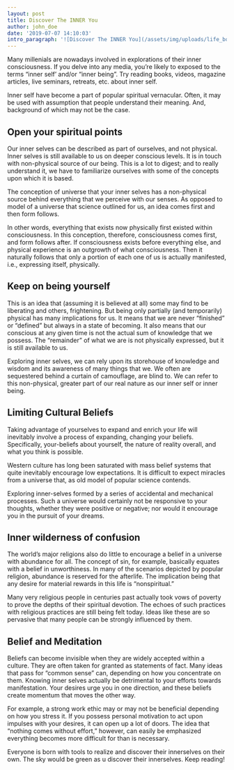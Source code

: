 ```yaml
---
layout: post
title: Discover The INNER You
author: john_doe
date: '2019-07-07 14:10:03'
intro_paragraph: '![Discover The INNER You](/assets/img/uploads/life_bqsc9e-1-.jpg)'
---
```

Many millenials are nowadays involved in explorations of their inner consciousness. If you delve into any media, you’re likely to exposed to the terms “inner self’ and/or “inner being”. Try reading books, videos, magazine articles, live seminars, retreats, etc. about inner self.

Inner self have become a part of popular spiritual vernacular. Often, it may be used with assumption that people understand their meaning. And, background of which may not be the case.

## Open your spiritual points

Our inner selves can be described as part of ourselves, and not physical. Inner selves is still available to us on deeper conscious levels. It is in touch with non-physical source of our being. This is a lot to digest; and to really understand it, we have to familiarize ourselves with some of the concepts upon which it is based.

The conception of universe that your inner selves has a non-physical source behind everything that we perceive with our senses. As opposed to model of a universe that science outlined for us, an idea comes first and then form follows.

In other words, everything that exists now physically first existed within consciousness. In this conception, therefore, consciousness comes first, and form follows after. If consciousness exists before everything else, and physical experience is an outgrowth of what consciousness. Then it naturally follows that only a portion of each one of us is actually manifested, i.e., expressing itself, physically.

## Keep on being yourself

This is an idea that (assuming it is believed at all) some may find to be liberating and others, frightening. But being only partially (and temporarily) physical has many implications for us. It means that we are never “finished” or “defined” but always in a state of becoming. It also means that our conscious at any given time is not the actual sum of knowledge that we possess. The “remainder” of what we are is not physically expressed, but it is still available to us.

Exploring inner selves, we can rely upon its storehouse of knowledge and wisdom and its awareness of many things that we. We often are sequestered behind a curtain of camouflage, are blind to. We can refer to this non-physical, greater part of our real nature as our inner self or inner being.

## Limiting Cultural Beliefs

Taking advantage of yourselves to expand and enrich your life will inevitably involve a process of expanding, changing your beliefs. Specifically, your-beliefs about yourself, the nature of reality overall, and what you think is possible.

Western culture has long been saturated with mass belief systems that quite inevitably encourage low expectations. It is difficult to expect miracles from a universe that, as old model of popular science contends.

Exploring inner-selves formed by a series of accidental and mechanical processes. Such a universe would certainly not be responsive to your thoughts, whether they were positive or negative; nor would it encourage you in the pursuit of your dreams.

## Inner wilderness of confusion

The world’s major religions also do little to encourage a belief in a universe with abundance for all. The concept of sin, for example, basically equates with a belief in unworthiness. In many of the scenarios depicted by popular religion, abundance is reserved for the afterlife. The implication being that any desire for material rewards in this life is “nonspiritual.”

Many very religious people in centuries past actually took vows of poverty to prove the depths of their spiritual devotion. The echoes of such practices with religious practices are still being felt today. Ideas like these are so pervasive that many people can be strongly influenced by them.

## Belief and Meditation

Beliefs can become invisible when they are widely accepted within a culture. They are often taken for granted as statements of fact. Many ideas that pass for “common sense” can, depending on how you concentrate on them. Knowing inner selves actually be detrimental to your efforts towards manifestation. Your desires urge you in one direction, and these beliefs create momentum that moves the other way.

For example, a strong work ethic may or may not be beneficial depending on how you stress it. If you possess personal motivation to act upon impulses with your desires, it can open up a lot of doors. The idea that “nothing comes without effort,” however, can easily be emphasized everything becomes more difficult for than is necessary.

Everyone is born with tools to realize and discover their innerselves on their own. The sky would be green as u discover their innerselves. Keep reading!
